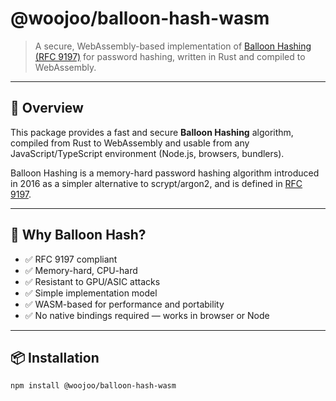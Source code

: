 # @woojoo/balloon-hash-wasm

> A secure, WebAssembly-based implementation of [Balloon Hashing (RFC 9197)](https://datatracker.ietf.org/doc/html/rfc9197) for password hashing, written in Rust and compiled to WebAssembly.

---

## 🚀 Overview

This package provides a fast and secure **Balloon Hashing** algorithm, compiled from Rust to WebAssembly and usable from any JavaScript/TypeScript environment (Node.js, browsers, bundlers).

Balloon Hashing is a memory-hard password hashing algorithm introduced in 2016 as a simpler alternative to scrypt/argon2, and is defined in [RFC 9197](https://datatracker.ietf.org/doc/html/rfc9197).

---

## 🔐 Why Balloon Hash?

- ✅ RFC 9197 compliant
- ✅ Memory-hard, CPU-hard
- ✅ Resistant to GPU/ASIC attacks
- ✅ Simple implementation model
- ✅ WASM-based for performance and portability
- ✅ No native bindings required — works in browser or Node

---

## 📦 Installation

```bash
npm install @woojoo/balloon-hash-wasm
```
